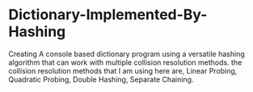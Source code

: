 # Dictionary-Implemented-By-Hashing

Creating A console based dictionary program using a versatile hashing algorithm that can work with multiple collision resolution methods.
the collision resolution methods that I am using here are, Linear Probing, Quadratic Probing, Double Hashing, Separate Chaining.
